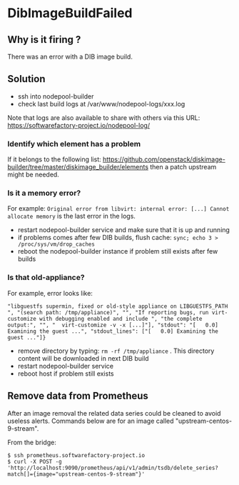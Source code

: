 DibImageBuildFailed
===================

Why is it firing ?
------------------

There was an error with a DIB image build.

Solution
--------

* ssh into nodepool-builder
* check last build logs at /var/www/nodepool-logs/xxx.log

Note that logs are also available to share with others via this URL: https://softwarefactory-project.io/nodepool-log/

### Identify which element has a problem

If it belongs to the following list: https://github.com/openstack/diskimage-builder/tree/master/diskimage_builder/elements
then a patch upstream might be needed.

### Is it a memory error?

For example: `Original error from libvirt: internal error: [...] Cannot allocate memory` is the last error in the logs.

* restart nodepool-builder service and make sure that it is up and running
* if problems comes after few DIB builds, flush cache: `sync; echo 3 > /proc/sys/vm/drop_caches`
* reboot the nodepool-builder instance if problem still exists after few builds

### Is that old-appliance?

For example, error looks like:

```
"libguestfs supermin, fixed or old-style appliance on LIBGUESTFS_PATH ", "(search path: /tmp/appliance)", "", "If reporting bugs, run virt-customize with debugging enabled and include ", "the complete output:", "", "  virt-customize -v -x [...]"], "stdout": "[   0.0] Examining the guest ...", "stdout_lines": ["[   0.0] Examining the guest ..."]}
```

* remove directory by typing: `rm -rf /tmp/appliance` . This directory content will be downloaded in next DIB build
* restart nodepool-builder service
* reboot host if problem still exists

Remove data from Prometheus
---------------------------

After an image removal the related data series could be cleaned to avoid useless alerts.
Commands below are for an image called "upstream-centos-9-stream".

From the bridge:
```
$ ssh prometheus.softwarefactory-project.io
$ curl -X POST -g 'http://localhost:9090/prometheus/api/v1/admin/tsdb/delete_series?match[]={image="upstream-centos-9-stream"}'
```